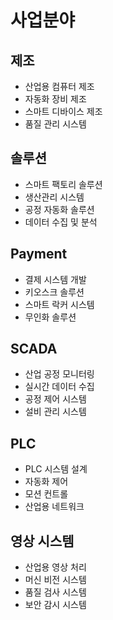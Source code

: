 # 사업분야

## 제조
- 산업용 컴퓨터 제조
- 자동화 장비 제조
- 스마트 디바이스 제조
- 품질 관리 시스템

## 솔루션
- 스마트 팩토리 솔루션
- 생산관리 시스템
- 공정 자동화 솔루션
- 데이터 수집 및 분석

## Payment
- 결제 시스템 개발
- 키오스크 솔루션
- 스마트 락커 시스템
- 무인화 솔루션

## SCADA
- 산업 공정 모니터링
- 실시간 데이터 수집
- 공정 제어 시스템
- 설비 관리 시스템

## PLC
- PLC 시스템 설계
- 자동화 제어
- 모션 컨트롤
- 산업용 네트워크

## 영상 시스템
- 산업용 영상 처리
- 머신 비전 시스템
- 품질 검사 시스템
- 보안 감시 시스템 